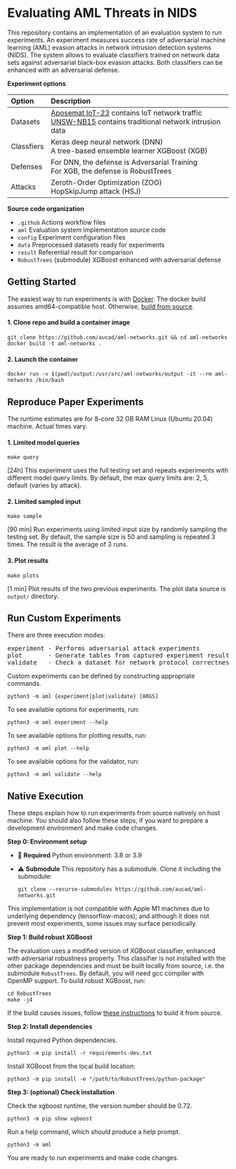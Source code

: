 # Evaluating AML Threats in NIDS

This repository contains an implementation of an evaluation system to run experiments. 
An experiment measures success rate of adversarial machine learning (AML) evasion attacks in network intrusion detection systems (NIDS).
The system allows to evaluate classifiers trained on network data sets against adversarial black-box evasion attacks. 
Both classifiers can be enhanced with an adversarial defense.


**Experiment options**

| Option | Description |
|:---------|:--------|
| Datasets | [Aposemat IoT-23][IOT] contains IoT network traffic<br/>[UNSW-NB15][UNS] contains traditional network intrusion data |
| Classfiers | Keras deep neural network (DNN)<br/>A tree-based ensemble learner XGBoost (XGB) |
| Defenses | For DNN, the defense is Adversarial Training<br/>For XGB, the defense is RobustTrees |
| Attacks | Zeroth-Order Optimization (ZOO)<br/>HopSkipJump attack (HSJ) |


**Source code organization**

- `.github`     Actions workflow files                                
- `aml`         Evaluation system implementation source code          
- `config`      Experiment configuration files                        
- `data`        Preprocessed datasets ready for experiments           
- `result`      Referential result for comparison                     
- `RobustTrees` (submodule) XGBoost enhanced with adversarial defense 



## Getting Started

The easiest way to run experiments is with [Docker][DOC].
The docker build assumes amd64-compatible host. Otherwise, [build from source](#native-execution).

#### 1. Clone repo and build a container image

```
git clone https://github.com/aucad/aml-networks.git && cd aml-networks
docker build -t aml-networks . 
```

#### 2. Launch the container

```
docker run -v $(pwd)/output:/usr/src/aml-networks/output -it --rm aml-networks /bin/bash
```

## Reproduce Paper Experiments

The runtime estimates are for 8-core 32 GB RAM Linux (Ubuntu 20.04) machine. Actual times vary.

#### 1. Limited model queries 

```
make query
```

[24h] This experiment uses the full testing set and repeats experiments with different model query limits. 
By default, the max query limits are: 2, 5, default (varies by attack). 

#### 2. Limited sampled input 

```
make sample
```

[90 min] Run experiments using limited input size by randomly sampling the testing set. 
By default, the sample size is 50 and sampling is repeated 3 times. The result is the average of 3 runs.

#### 3. Plot results 

```
make plots
```

[1 min] Plot results of the two previous experiments. The plot data source is `output/` directory. 


## Run Custom Experiments

There are three execution modes:

<pre>
experiment - Performs adversarial attack experiments
plot       - Generate tables from captured experiment results
validate   - Check a dataset for network protocol correctness
</pre>

Custom experiments can be defined by constructing appropriate commands.

```
python3 -m aml {experiment|plot|validate} [ARGS]
```

To see available options for experiments, run:

```
python3 -m aml experiment --help
```

To see available options for plotting results, run:

```
python3 -m aml plot --help
```

To see available options for the validator, run:

```
python3 -m aml validate --help
```

## Native Execution

These steps explain how to run experiments from source natively on host machine.
You should also follow these steps, if you want to prepare a development environment and make code changes.

**Step 0: Environment setup**

- :snake: **Required** Python environment: 3.8 or 3.9

- :warning: **Submodule** This repository has a submodule. Clone it including the submodule:

  ```
  git clone --recurse-submodules https://github.com/aucad/aml-networks.git
  ```

This implementation is not compatible with Apple M1 machines due to underlying dependency (tensorflow-macos); and
although it does not prevent most experiments, some issues may surface periodically.

**Step 1: Build robust XGBoost**

The evaluation uses a modified version of XGBoost classifier, enhanced with adversarial robustness property. 
This classifier is not installed with the other package dependencies and must be built locally from source, i.e. the submodule `RobustTrees`.
By default, you will need gcc compiler with OpenMP support. 
To build robust XGBoost, run:

```
cd RobustTrees
make -j4
```

If the build causes issues, follow [these instructions][RBT] to build it from source.

**Step 2: Install dependencies**

Install required Python dependencies.

```
python3 -m pip install -r requirements-dev.txt
```

Install XGBoost from the local build location:

```
python3 -m pip install -e "/path/to/RobustTrees/python-package"
```

**Step 3: (optional) Check installation**


Check the xgboost runtime, the version number should be 0.72.

```
python3 -m pip show xgboost
```

Run a help command, which should produce a help prompt.

```
python3 -m aml
```

You are ready to run experiments and make code changes. 

[IOT]: https://www.stratosphereips.org/datasets-iot23/
[UNS]: https://research.unsw.edu.au/projects/unsw-nb15-dataset
[DOC]: https://docs.docker.com/engine/install/
[RBT]: https://github.com/chenhongge/RobustTrees/tree/master/python-package#from-source
